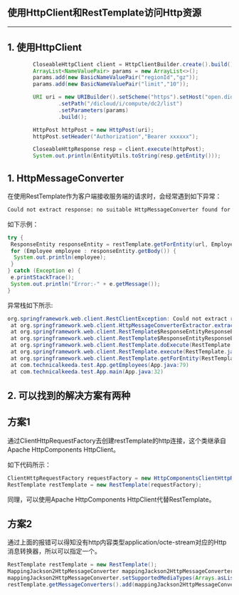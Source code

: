 ## 使用HttpClient和RestTemplate访问Http资源
-----

## 1. 使用HttpClient

```java
		CloseableHttpClient client = HttpClientBuilder.create().build();
		ArrayList<NameValuePair> params = new ArrayList<>();
		params.add(new BasicNameValuePair("regionId","gz"));
		params.add(new BasicNameValuePair("limit","10"));

		URI uri = new URIBuilder().setScheme("https").setHost("open.didiyunapi.com")
				.setPath("/dicloud/i/compute/dc2/list")
				.setParameters(params)
				.build();

		HttpPost httpPost = new HttpPost(uri);
		httpPost.setHeader("Authorization","Bearer xxxxxx");

		CloseableHttpResponse resp = client.execute(httpPost);
		System.out.println(EntityUtils.toString(resp.getEntity()));
```

## 1. HttpMessageConverter

在使用RestTemplate作为客户端接收服务端的请求时，会经常遇到如下异常：

```bash
Could not extract response: no suitable HttpMessageConverter found for response type
```

如下示例：

```java
try {
 ResponseEntity responseEntity = restTemplate.getForEntity(url, Employee[].class);
 for (Employee employee : responseEntity.getBody()) {
  System.out.println(employee);
 }
} catch (Exception e) {
 e.printStackTrace();
 System.out.println("Error:-" + e.getMessage());
}
```

异常栈如下所示:

```java
org.springframework.web.client.RestClientException: Could not extract response: no suitable HttpMessageConverter found for response type [class [Lcom.technicalkeeda.bean.Employee;] and content type [application/octet-stream]
 at org.springframework.web.client.HttpMessageConverterExtractor.extractData(HttpMessageConverterExtractor.java:109)
 at org.springframework.web.client.RestTemplate$ResponseEntityResponseExtractor.extractData(RestTemplate.java:812)
 at org.springframework.web.client.RestTemplate$ResponseEntityResponseExtractor.extractData(RestTemplate.java:796)
 at org.springframework.web.client.RestTemplate.doExecute(RestTemplate.java:576)
 at org.springframework.web.client.RestTemplate.execute(RestTemplate.java:529)
 at org.springframework.web.client.RestTemplate.getForEntity(RestTemplate.java:261)
 at com.technicalkeeda.test.App.getEmployees(App.java:79)
 at com.technicalkeeda.test.App.main(App.java:32)
```

## 2. 可以找到的解决方案有两种

## 方案1

通过ClientHttpRequestFactory去创建restTemplate的http连接，这个类继承自Apache HttpComponents HttpClient。

如下代码所示：

```java
ClientHttpRequestFactory requestFactory = new HttpComponentsClientHttpRequestFactory(HttpClients.createDefault());
RestTemplate restTemplate = new RestTemplate(requestFactory);
```

同理，可以使用Apache HttpComponents HttpClient代替RestTemplate。

## 方案2

通过上面的报错可以得知没有http内容类型application/octe-stream对应的Http消息转换器，所以可以指定一个。

```java
RestTemplate restTemplate = new RestTemplate();
MappingJackson2HttpMessageConverter mappingJackson2HttpMessageConverter = new MappingJackson2HttpMessageConverter();
mappingJackson2HttpMessageConverter.setSupportedMediaTypes(Arrays.asList(MediaType.APPLICATION_JSON, MediaType.APPLICATION_OCTET_STREAM));
restTemplate.getMessageConverters().add(mappingJackson2HttpMessageConverter);
```